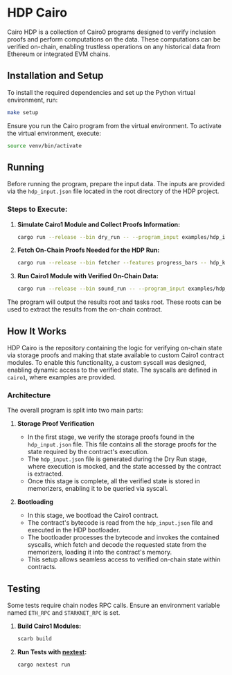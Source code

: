 # HDP Cairo

Cairo HDP is a collection of Cairo0 programs designed to verify inclusion proofs and perform computations on the data. These computations can be verified on-chain, enabling trustless operations on any historical data from Ethereum or integrated EVM chains.

## Installation and Setup

To install the required dependencies and set up the Python virtual environment, run:

```bash
make setup
```

Ensure you run the Cairo program from the virtual environment. To activate the virtual environment, execute:

```bash
source venv/bin/activate
```

## Running

Before running the program, prepare the input data. The inputs are provided via the `hdp_input.json` file located in the root directory of the HDP project.

### Steps to Execute:

1. **Simulate Cairo1 Module and Collect Proofs Information:**
   ```bash
   cargo run --release --bin dry_run -- --program_input examples/hdp_input.json --program_output hdp_keys.json --layout starknet_with_keccak
   ```

2. **Fetch On-Chain Proofs Needed for the HDP Run:**
   ```bash
   cargo run --release --bin fetcher --features progress_bars -- hdp_keys.json --program_output hdp_proofs.json
   ```

3. **Run Cairo1 Module with Verified On-Chain Data:**
   ```bash
   cargo run --release --bin sound_run -- --program_input examples/hdp_input.json --program_proofs hdp_proofs.json --program_output hdp_output.json --layout starknet_with_keccak
   ```

The program will output the results root and tasks root. These roots can be used to extract the results from the on-chain contract.

## How It Works

HDP Cairo is the repository containing the logic for verifying on-chain state via storage proofs and making that state available to custom Cairo1 contract modules. To enable this functionality, a custom syscall was designed, enabling dynamic access to the verified state. The syscalls are defined in `cairo1`, where examples are provided.

### Architecture

The overall program is split into two main parts:

1. **Storage Proof Verification**
   - In the first stage, we verify the storage proofs found in the `hdp_input.json` file. This file contains all the storage proofs for the state required by the contract's execution.
   - The `hdp_input.json` file is generated during the Dry Run stage, where execution is mocked, and the state accessed by the contract is extracted.
   - Once this stage is complete, all the verified state is stored in memorizers, enabling it to be queried via syscall.

2. **Bootloading**
   - In this stage, we bootload the Cairo1 contract.
   - The contract's bytecode is read from the `hdp_input.json` file and executed in the HDP bootloader.
   - The bootloader processes the bytecode and invokes the contained syscalls, which fetch and decode the requested state from the memorizers, loading it into the contract's memory.
   - This setup allows seamless access to verified on-chain state within contracts.

## Testing

Some tests require chain nodes RPC calls. Ensure an environment variable named `ETH_RPC` and `STARKNET_RPC` is set.

1. **Build Cairo1 Modules:**
   ```bash
   scarb build
   ```

2. **Run Tests with [nextest](https://nexte.st/):**
   ```bash
   cargo nextest run
   ```

